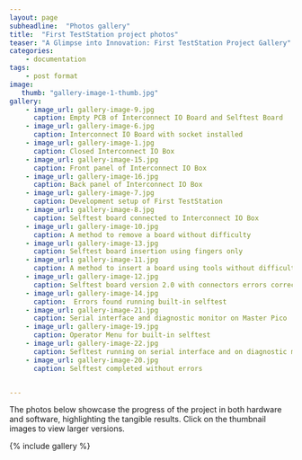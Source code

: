 ```yaml
---
layout: page
subheadline:  "Photos gallery"
title:  "First TestStation project photos"
teaser: "A Glimpse into Innovation: First TestStation Project Gallery"
categories:
    - documentation
tags:
    - post format
image:
   thumb: "gallery-image-1-thumb.jpg"
gallery:
    - image_url: gallery-image-9.jpg
      caption: Empty PCB of Interconnect IO Board and Selftest Board
    - image_url: gallery-image-6.jpg
      caption: Interconnect IO Board with socket installed
    - image_url: gallery-image-1.jpg
      caption: Closed Interconnect IO Box
    - image_url: gallery-image-15.jpg
      caption: Front panel of Interconnect IO Box
    - image_url: gallery-image-16.jpg
      caption: Back panel of Interconnect IO Box
    - image_url: gallery-image-7.jpg
      caption: Development setup of First TestStation
    - image_url: gallery-image-8.jpg
      caption: Selftest board connected to Interconnect IO Box
    - image_url: gallery-image-10.jpg
      caption: A method to remove a board without difficulty
    - image_url: gallery-image-13.jpg
      caption: Selftest board insertion using fingers only
    - image_url: gallery-image-11.jpg
      caption: A method to insert a board using tools without difficulty.
    - image_url: gallery-image-12.jpg
      caption: Selftest board version 2.0 with connectors errors corrected
    - image_url: gallery-image-14.jpg
      caption:  Errors found running built-in selftest
    - image_url: gallery-image-21.jpg
      caption: Serial interface and diagnostic monitor on Master Pico
    - image_url: gallery-image-19.jpg
      caption: Operator Menu for built-in selftest
    - image_url: gallery-image-22.jpg
      caption: Sefltest running on serial interface and on diagnostic monitor
    - image_url: gallery-image-20.jpg
      caption: Selftest completed without errors


---
```


The photos below showcase the progress of the project in both hardware and software, highlighting the tangible results. Click on the thumbnail images to view larger versions.


{% include gallery %}




